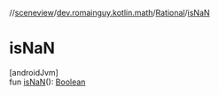 //[sceneview](../../../index.md)/[dev.romainguy.kotlin.math](../index.md)/[Rational](index.md)/[isNaN](is-na-n.md)

# isNaN

[androidJvm]\
fun [isNaN](is-na-n.md)(): [Boolean](https://kotlinlang.org/api/latest/jvm/stdlib/kotlin/-boolean/index.html)
